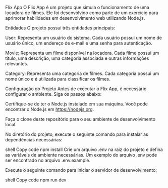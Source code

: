Flix App
O Flix App é um projeto que simula o funcionamento de uma locadora de filmes. Ele foi desenvolvido como parte de um exercício para aprimorar habilidades em desenvolvimento web utilizando Node.js.

Entidades
O projeto possui três entidades principais:

User: Representa um usuário do sistema. Cada usuário possui um nome de usuário único, um endereço de e-mail e uma senha para autenticação.

Movie: Representa um filme disponível na locadora. Cada filme possui um título, uma descrição, uma categoria associada e outras informações relevantes.

Category: Representa uma categoria de filmes. Cada categoria possui um nome único e é utilizada para classificar os filmes.

Configuração do Projeto
Antes de executar o Flix App, é necessário configurar o ambiente. Siga os passos abaixo:

Certifique-se de ter o Node.js instalado em sua máquina. Você pode encontrar o Node.js em https://nodejs.org.

Faça o clone deste repositório para o seu ambiente de desenvolvimento local.

No diretório do projeto, execute o seguinte comando para instalar as dependências necessárias:

shell
Copy code
npm install
Crie um arquivo .env na raiz do projeto e defina as variáveis de ambiente necessárias. Um exemplo do arquivo .env pode ser encontrado no arquivo .env.example.

Execute o seguinte comando para iniciar o servidor de desenvolvimento:

shell
Copy code
npm run dev
